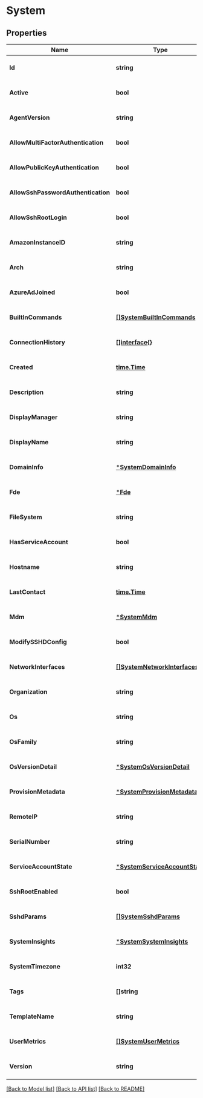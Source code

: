 # System

## Properties
Name | Type | Description | Notes
------------ | ------------- | ------------- | -------------
**Id** | **string** |  | [optional] [default to null]
**Active** | **bool** |  | [optional] [default to null]
**AgentVersion** | **string** |  | [optional] [default to null]
**AllowMultiFactorAuthentication** | **bool** |  | [optional] [default to null]
**AllowPublicKeyAuthentication** | **bool** |  | [optional] [default to null]
**AllowSshPasswordAuthentication** | **bool** |  | [optional] [default to null]
**AllowSshRootLogin** | **bool** |  | [optional] [default to null]
**AmazonInstanceID** | **string** |  | [optional] [default to null]
**Arch** | **string** |  | [optional] [default to null]
**AzureAdJoined** | **bool** |  | [optional] [default to null]
**BuiltInCommands** | [**[]SystemBuiltInCommands**](system_builtInCommands.md) |  | [optional] [default to null]
**ConnectionHistory** | [**[]interface{}**](interface{}.md) |  | [optional] [default to null]
**Created** | [**time.Time**](time.Time.md) |  | [optional] [default to null]
**Description** | **string** |  | [optional] [default to null]
**DisplayManager** | **string** |  | [optional] [default to null]
**DisplayName** | **string** |  | [optional] [default to null]
**DomainInfo** | [***SystemDomainInfo**](system_domainInfo.md) |  | [optional] [default to null]
**Fde** | [***Fde**](fde.md) |  | [optional] [default to null]
**FileSystem** | **string** |  | [optional] [default to null]
**HasServiceAccount** | **bool** |  | [optional] [default to null]
**Hostname** | **string** |  | [optional] [default to null]
**LastContact** | [**time.Time**](time.Time.md) |  | [optional] [default to null]
**Mdm** | [***SystemMdm**](system_mdm.md) |  | [optional] [default to null]
**ModifySSHDConfig** | **bool** |  | [optional] [default to null]
**NetworkInterfaces** | [**[]SystemNetworkInterfaces**](system_networkInterfaces.md) |  | [optional] [default to null]
**Organization** | **string** |  | [optional] [default to null]
**Os** | **string** |  | [optional] [default to null]
**OsFamily** | **string** |  | [optional] [default to null]
**OsVersionDetail** | [***SystemOsVersionDetail**](system_osVersionDetail.md) |  | [optional] [default to null]
**ProvisionMetadata** | [***SystemProvisionMetadata**](system_provisionMetadata.md) |  | [optional] [default to null]
**RemoteIP** | **string** |  | [optional] [default to null]
**SerialNumber** | **string** |  | [optional] [default to null]
**ServiceAccountState** | [***SystemServiceAccountState**](system_serviceAccountState.md) |  | [optional] [default to null]
**SshRootEnabled** | **bool** |  | [optional] [default to null]
**SshdParams** | [**[]SystemSshdParams**](system_sshdParams.md) |  | [optional] [default to null]
**SystemInsights** | [***SystemSystemInsights**](system_systemInsights.md) |  | [optional] [default to null]
**SystemTimezone** | **int32** |  | [optional] [default to null]
**Tags** | **[]string** |  | [optional] [default to null]
**TemplateName** | **string** |  | [optional] [default to null]
**UserMetrics** | [**[]SystemUserMetrics**](system_userMetrics.md) |  | [optional] [default to null]
**Version** | **string** |  | [optional] [default to null]

[[Back to Model list]](../README.md#documentation-for-models) [[Back to API list]](../README.md#documentation-for-api-endpoints) [[Back to README]](../README.md)

